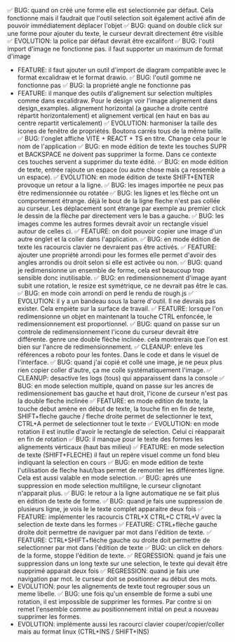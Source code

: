 ✅ BUG: quand on créé une forme elle est selectionnée par défaut. Cela fonctionne mais il faudrait que l'outil selection soit également activé afin de pouvoir immédiatement déplacer l'objet
✅ BUG: quand on double click sur une forme pour ajouter du texte, le curseur devrait directement être visible
✅ EVOLUTION: la police par défaut devrait être excalifont
✅ BUG: l'outil import d'image ne fonctionne pas. il faut supporter un maximum de format d'image
- FEATURE: il faut ajouter un outil d'import de diagram compatible avec le format excalidraw et le format drawio. 
✅ BUG: l'outil gomme ne fonctionne pas
✅ BUG: la propriété angle ne fonctionne pas
- FEATURE: il manque des outils d'alignement sur selection multiples comme dans excalidraw. Pour le design voir l'image alignement dans design_examples. alignement horizontal (a gauche a droite centré répartit horizontalement) et alignement vertical (en haut en bas au centre repartit verticalement)
✅ EVOLUTION: harmoniser la taille des icones de fenêtre de propriétés. Boutons carrés tous de la même taille.
✅ BUG: l'onglet affiche VITE + REACT + TS en titre. Change cela pour le nom de l'application
✅ BUG: en mode édition de texte les touches SUPR et BACKSPACE ne doivent pas supprimer la forme. Dans ce contexte ces touches servent a supprimer du texte édité. 
✅ BUG: en mode édition de texte, entrée rajoute un espace (ou autre chose mais ça ressemble a un espace).
✅ EVOLUTION: en mode édition de texte SHIFT+ENTER provoque un retour a la ligne. 
✅ BUG: les images importée ne peux pas être redimensionnée ou rotatée 
✅ BUG: les lignes et les flèche ont un comportement étrange. déjà le bout de la ligne fleche n'est pas collée au curseur. Les déplacement sont étrange par exemple au premier click le dessin de la flèche par directement vers le bas a gauche. 
✅ BUG: les images comme les autres formes devrait avoir un rectangle visuel autour de celles ci. 
✅ FEATURE: on doit pouvoir copier une image d'un autre onglet et la coller dans l'application.
✅ BUG: en mode édition de texte les racourcis clavier ne devraient pas être activés. 
✅ FEATURE: ajouter une propriété arrondi pour les formes elle permet d'avoir des angles arrondis ou droit selon si elle est activée ou non. 
✅ BUG: quand je redimensionne un ensemble de forme, cela est beaucoup trop sensible donc inutilisable. 
✅ BUG: en redimensionnement d'image ayant subit une rotation, le resize est symétrique, ce ne devrait pas être le cas.
✅ BUG: en mode coin arrondi on perd le rendu de rough.js
✅ EVOLUTION: il y a un bandeau sous la barre d'outil. Il ne devrais pas exister. Cela empiète sur la surface de travail. 
✅ FEATURE: lorsque l'on redimensionne un objet en maintenant la touche CTRL enfoncée, le redimensionnement est proportionnel. 
✅ BUG: quand on passe sur un controle de redimensionnement l'icone du curseur devrait être différente. genre une double flèche inclinée. cela montrerais que l'on est bien sur l'ancre de redimensionnement. 
✅ CLEANUP: enleve les références a roboto pour les fontes. Dans le code et dans le visuel de l'interface. 
✅ BUG: quand j'ai copié et collé une image, je ne peux plus rien copier coller d'autre, ça me colle systématiquement l'image.
✅ CLEANUP: desactive les logs (tous) qui apparaissent dans la console
✅ BUG: en mode selection multiple, quand on passe sur les ancres de redimensionement bas gauche et haut droit, l'icone de curseur n'est pas la double fleche inclinée
✅ FEATURE: en mode edition de texte, la touche debut amène en début de texte, la touche fin en fin de texte, SHIFT+fleche gauche / fleche droite permet de selectionner le text, CTRL+A permet de selectionner tout le texte
✅ EVOLUTION: en mode rotation il est inutile d'avoir le rectangle de selection. Celui ci réapparait en fin de rotation
✅ BUG: il manque pour le texte des formes les alignements vérticaux (haut bas milieu)
✅ FEATURE: en mode selection de texte (SHIFT+FLECHE) il faut un repère visuel comme un fond bleu indiquant la selection en cours
✅ BUG: en mode edition de texte l'utilisation de fleche haut/bas permet de remonter les différentes ligne. Cela est aussi valable en mode selection.
✅ BUG: aprés une suppression en mode selection multiligne, le curseur clignotant n'apparait plus. 
✅ BUG: le retour a la ligne automatique ne se fait plus en édition de texte de forme. 
✅ BUG: quand je fais une suppression de plusieurs ligne, je vois le le texte complet apparaitre deux fois
✅ FEATURE: implémenter les racourcis CTRL+X CTRL+C CTRL+V avec la selection de texte dans les formes
✅ FEATURE: CTRL+flèche gauche droite doit permettre de naviguer par mot dans l'édition de texte.
✅ FEATURE: CTRL+SHIFT+fléche gauche ou droite doit permettre de selectionner par mot dans l'édition de texte 
✅ BUG: un click en dehors de la forme, stoppe l'édition de texte. 
✅ REGRESSION: quand je fais une suppression dans un long texte sur une selection, le texte qui devait être supprimé apparait deux fois
✅ REGRESSION: quand je fais une navigation par mot. le curseur doit se positionner au début des mots. 
- EVOLUTION: pour les alignements de texte tout regrouper sous un meme libelle. 
✅ BUG: une fois qu'un ensemble de forme a subi une rotation, il est impossible de supprimer les formes. Par contre si on remet l'ensemble comme au positionnement initial on peut a nouveau supprimer les formes. 
- EVOLUTION: implémente aussi les racourci clavier couper/copier/coller mais au format linux (CTRL+INS / SHIFT+INS)